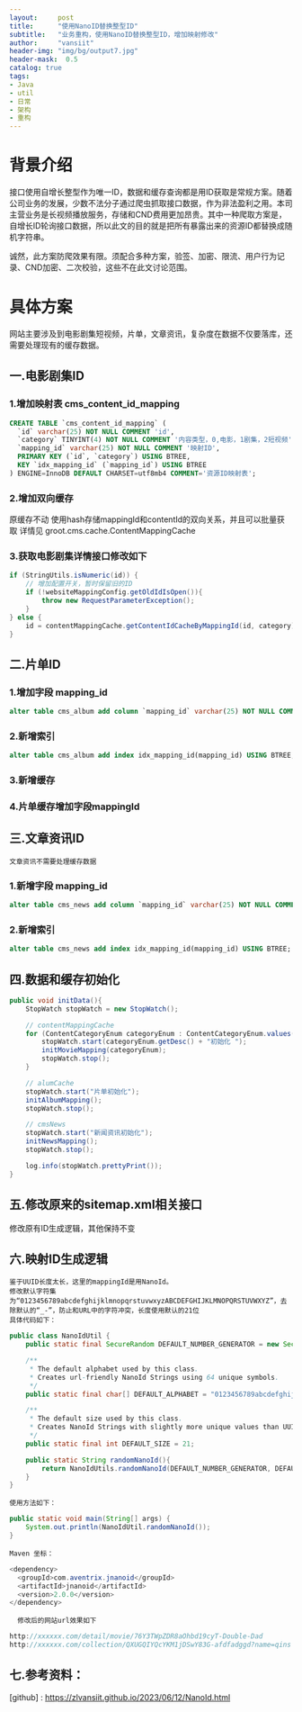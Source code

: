 ```yaml
---
layout:     post
title:      "使用NanoID替换整型ID"
subtitle:   "业务重构，使用NanoID替换整型ID，增加映射修改"
author:     "vansiit"
header-img: "img/bg/output7.jpg"
header-mask:  0.5
catalog: true
tags:
- Java
- util
- 日常
- 架构
- 重构
---
```


# 背景介绍
接口使用自增长整型作为唯一ID，数据和缓存查询都是用ID获取是常规方案。随着公司业务的发展，少数不法分子通过爬虫抓取接口数据，作为非法盈利之用。本司主营业务是长视频播放服务，存储和CND费用更加昂贵。其中一种爬取方案是，自增长ID轮询接口数据，所以此文的目的就是把所有暴露出来的资源ID都替换成随机字符串。

诚然，此方案防爬效果有限。须配合多种方案，验签、加密、限流、用户行为记录、CND加密、二次校验，这些不在此文讨论范围。


# 具体方案
网站主要涉及到电影剧集短视频，片单，文章资讯，复杂度在数据不仅要落库，还需要处理现有的缓存数据。

## 一.电影剧集ID

### 1.增加映射表 cms_content_id_mapping

```sql
CREATE TABLE `cms_content_id_mapping` (
  `id` varchar(25) NOT NULL COMMENT 'id',
  `category` TINYINT(4) NOT NULL COMMENT '内容类型，0,电影，1剧集，2短视频',
  `mapping_id` varchar(25) NOT NULL COMMENT '映射ID',
  PRIMARY KEY (`id`, `category`) USING BTREE,
  KEY `idx_mapping_id` (`mapping_id`) USING BTREE
) ENGINE=InnoDB DEFAULT CHARSET=utf8mb4 COMMENT='资源ID映射表';
```

### 2.增加双向缓存
原缓存不动
使用hash存储mappingId和contentId的双向关系，并且可以批量获取
详情见 groot.cms.cache.ContentMappingCache

### 3.获取电影剧集详情接口修改如下
```java
if (StringUtils.isNumeric(id)) {
    // 增加配置开关，暂时保留旧的ID
    if (!websiteMappingConfig.getOldIdIsOpen()){
        throw new RequestParameterException();
    }
} else {
    id = contentMappingCache.getContentIdCacheByMappingId(id, category);
}
```

## 二.片单ID

### 1.增加字段 mapping_id

```sql
alter table cms_album add column `mapping_id` varchar(25) NOT NULL COMMENT '映射ID' after id;
```

### 2.新增索引

```sql
alter table cms_album add index idx_mapping_id(mapping_id) USING BTREE;
```

### 3.新增缓存

### 4.片单缓存增加字段mappingId


## 三.文章资讯ID
    文章资讯不需要处理缓存数据

### 1.新增字段 mapping_id

```sql
alter table cms_news add column `mapping_id` varchar(25) NOT NULL COMMENT '映射ID' after sort;
```

### 2.新增索引

```sql
alter table cms_news add index idx_mapping_id(mapping_id) USING BTREE;
```

## 四.数据和缓存初始化

```java
public void initData(){
    StopWatch stopWatch = new StopWatch();

    // contentMappingCache
    for (ContentCategoryEnum categoryEnum : ContentCategoryEnum.values()) {
        stopWatch.start(categoryEnum.getDesc() + "初始化 ");
        initMovieMapping(categoryEnum);
        stopWatch.stop();
    }

    // alumCache
    stopWatch.start("片单初始化");
    initAlbumMapping();
    stopWatch.stop();

    // cmsNews
    stopWatch.start("新闻资讯初始化");
    initNewsMapping();
    stopWatch.stop();

    log.info(stopWatch.prettyPrint());
}
```

## 五.修改原来的sitemap.xml相关接口
修改原有ID生成逻辑，其他保持不变

## 六.映射ID生成逻辑
    鉴于UUID长度太长，这里的mappingId是用NanoId。
    修改默认字符集为“0123456789abcdefghijklmnopqrstuvwxyzABCDEFGHIJKLMNOPQRSTUVWXYZ”，去除默认的“_-”，防止和URL中的字符冲突，长度使用默认的21位
    具体代码如下：

```java
public class NanoIdUtil {
    public static final SecureRandom DEFAULT_NUMBER_GENERATOR = new SecureRandom();

    /**
     * The default alphabet used by this class.
     * Creates url-friendly NanoId Strings using 64 unique symbols.
     */
    public static final char[] DEFAULT_ALPHABET = "0123456789abcdefghijklmnopqrstuvwxyzABCDEFGHIJKLMNOPQRSTUVWXYZ".toCharArray();

    /**
     * The default size used by this class.
     * Creates NanoId Strings with slightly more unique values than UUID v4.
     */
    public static final int DEFAULT_SIZE = 21;

    public static String randomNanoId(){
        return NanoIdUtils.randomNanoId(DEFAULT_NUMBER_GENERATOR, DEFAULT_ALPHABET, DEFAULT_SIZE);
    }
}
```

    使用方法如下：

```java
public static void main(String[] args) {
    System.out.println(NanoIdUtil.randomNanoId());
}
```

    Maven 坐标：
```java
<dependency>
  <groupId>com.aventrix.jnanoid</groupId>
  <artifactId>jnanoid</artifactId>
  <version>2.0.0</version>
</dependency>
```

      修改后的网站url效果如下
```java
http://xxxxxx.com/detail/movie/76Y3TWpZDR8aOhbd19cyT-Double-Dad
http://xxxxxx.com/collection/QXUGQIYQcYKM1jDSwY83G-afdfadggd?name=qins
```

## 七.参考资料：

[github] : <https://zlvansiit.github.io/2023/06/12/NanoId.html>
